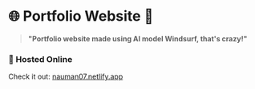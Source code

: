 # 🌐 Portfolio Website 🤖

> **"Portfolio website made using AI model Windsurf, that's crazy!"**

### 🚀 Hosted Online
Check it out: [nauman07.netlify.app](https://nauman07.netlify.app)
